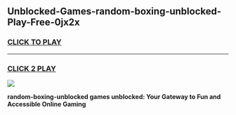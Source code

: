 
## Unblocked-Games-random-boxing-unblocked-Play-Free-0jx2x
<h3>
<a href="https://premium76.site?title=random-boxing-unblocked&ref=15A">CLICK TO PLAY</a></h3>
<hr>

<h3>
<a href="https://premium76.site?title=random-boxing-unblocked&ref=15A">CLICK 2 PLAY</a>
  
</h3>

<a href="https://premium76.site?title=random-boxing-unblocked&ref=15A"><img src="https://clearcache.store/games.png"></a>


**random-boxing-unblocked games unblocked: Your Gateway to Fun and Accessible Online Gaming**
